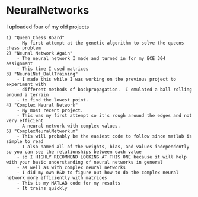 # NeuralNetworks

I uploaded four of my old projects

	1) "Queen Chess Board"
		- My first attempt at the genetic algorithm to solve the queens chess problem
	2) "Neural Network Again"
		- The neural network I made and turned in for my ECE 304 assignment
		- This time I used matrices
	3) "NeuralNet_BallTraining"
		- I made this while I was working on the previous project to experiment with
		- different methods of backpropagation.  I emulated a ball rolling around a terrain
		- to find the lowest point.
	4) "Complex Neural Network"
		- My most recent project.
		- This was my first attempt so it's rough around the edges and not very efficient
		- A neural network with complex values.
	5) "ComplexNeuralNetwork.m"
		- This will probably be the easiest code to follow since matlab is simple to read
		- I also named all of the weights, bias, and values independently so you can see the relationships between each value
		- so I HIGHLY RECOMMEND LOOKING AT THIS ONE because it will help with your basic understanding of neural networks in general
		- as well as with complex neural networks
		- I did my own R&D to figure out how to do the complex neural network more efficiently with matrices
		- This is my MATLAB code for my results
		- It trains quickly
